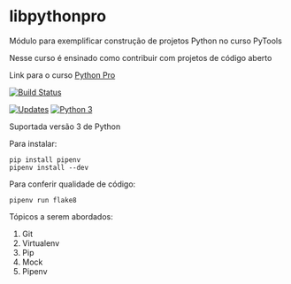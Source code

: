 # libpythonpro

Módulo para exemplificar construção de projetos Python no curso PyTools

Nesse curso é ensinado como contribuir com projetos de código aberto

Link para o curso [Python Pro](https://www.python.pro.br/)

[![Build Status](https://app.travis-ci.com/HenriqueCCdA/libpythonpro.svg?branch=main)](https://app.travis-ci.com/HenriqueCCdA/libpythonpro)

[![Updates](https://pyup.io/repos/github/HenriqueCCdA/libpythonpro/shield.svg)](https://pyup.io/repos/github/HenriqueCCdA/libpythonpro/)
[![Python 3](https://pyup.io/repos/github/HenriqueCCdA/libpythonpro/python-3-shield.svg)](https://pyup.io/repos/github/HenriqueCCdA/libpythonpro/)
<!---
[![codecov](https://codecov.io/gh/pythonprobr/libpythonpro/branch/master/graph/badge.svg)](https://codecov.io/gh/pythonprobr/libpythonpro)
-->

Suportada versão 3 de Python

Para instalar:

```console
pip install pipenv
pipenv install --dev
```

Para conferir qualidade de código:

```console
pipenv run flake8
```

Tópicos a serem abordados:
1. Git
2. Virtualenv
3. Pip
4. Mock
5. Pipenv